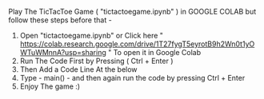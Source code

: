 Play The TicTacToe Game ( "tictactoegame.ipynb" ) in GOOGLE COLAB but follow these steps before that -
1. Open "tictactoegame.ipynb" or Click here " https://colab.research.google.com/drive/1T27fygT5eyrotB9h2Wn0t1yOWTuWMnnA?usp=sharing " To open it in Google Colab
2. Run The Code First by Pressing ( Ctrl + Enter )
3. Then Add a Code Line At the below
4. Type - main() - and then again run the code by pressing Ctrl + Enter
5. Enjoy The game :)
